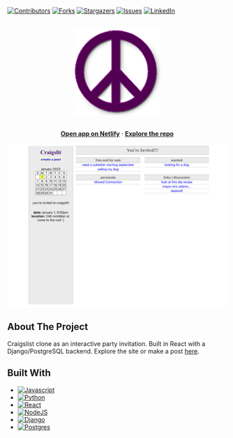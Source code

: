 <a name="readme-top"></a>

[![Contributors][contributors-shield]][contributors-url]
[![Forks][forks-shield]][forks-url]
[![Stargazers][stars-shield]][stars-url]
[![Issues][issues-shield]][issues-url]
[![LinkedIn][linkedin-shield]][linkedin-url]

<!-- PROJECT LOGO -->
<br />
<div align="center">
    <img src="public/craigslisticon.png" alt="Logo" width="200px">
  <p align="center">
    <br />
        <a href="https://serene-tarsier-eb11bb.netlify.app/"><strong>Open app on Netlify</strong></a> ·
        <a href="https://github.com/xehl/craigslit-frontend"><strong>Explore the repo</strong></a>
    <br />
  </p>
</div>

[![Craigslit Screen Shot][product-screenshot]](public/screen.png)

## About The Project

Craigslist clone as an interactive party invitation. Built in React with a Django/PostgreSQL backend. Explore the site or make a post [here](https://serene-tarsier-eb11bb.netlify.app/).

## Built With

- [![Javascript][javascript]][javascript-url]
- [![Python][python]][python-url]
- [![React][react.js]][react-url]
- [![NodeJS][node.js]][node-url]
- [![Django][django]][django-url]
- [![Postgres][postgres]][postgres-url]

<!-- MARKDOWN LINKS & IMAGES -->

[contributors-shield]: https://img.shields.io/github/contributors/xehl/craigslit-frontend.svg?style=for-the-badge
[contributors-url]: https://github.com/xehl/craigslit-frontend/graphs/contributors
[forks-shield]: https://img.shields.io/github/forks/xehl/craigslit-frontend.svg?style=for-the-badge
[forks-url]: https://github.com/xehl/craigslit-frontend/network/members
[stars-shield]: https://img.shields.io/github/stars/xehl/craigslit-frontend.svg?style=for-the-badge
[stars-url]: https://github.com/xehl/craigslit-frontend/stargazers
[issues-shield]: https://img.shields.io/github/issues/xehl/craigslit-frontend.svg?style=for-the-badge
[issues-url]: https://github.com/xehl/craigslit-frontend/issues
[linkedin-shield]: https://img.shields.io/badge/-LinkedIn-black.svg?style=for-the-badge&logo=linkedin&colorB=555
[linkedin-url]: https://linkedin.com/in/eric-h-lee
[product-screenshot]: public/screen.png
[material-ui]: https://res.cloudinary.com/practicaldev/image/fetch/s--yayk2pWn--/c_limit%2Cf_auto%2Cfl_progressive%2Cq_auto%2Cw_880/https://img.shields.io/badge/Material--UI-0081CB%3Fstyle%3Dfor-the-badge%26logo%3Dmaterial-ui%26logoColor%3Dwhite
[material-ui-url]: https://mui.com/
[react.js]: https://img.shields.io/badge/React-20232A?style=for-the-badge&logo=react&logoColor=61DAFB
[react-url]: https://reactjs.org/
[javascript]: https://img.shields.io/badge/JavaScript-F7DF1E?style=for-the-badge&logo=javascript&logoColor=black
[javascript-url]: https://www.javascript.com/
[node.js]: https://img.shields.io/badge/Node.js-43853D?style=for-the-badge&logo=node.js&logoColor=white
[node-url]: https://nodejs.org/en/
[python]: https://img.shields.io/badge/Python-14354C?style=for-the-badge&logo=python&logoColor=white
[python-url]: https://www.python.org/
[django]: https://img.shields.io/badge/Django-092E20?style=for-the-badge&logo=django&logoColor=white
[django-url]: https://www.djangoproject.com/
[postgres]: https://img.shields.io/badge/PostgreSQL-316192?style=for-the-badge&logo=postgresql&logoColor=white
[postgres-url]: https://www.postgresql.org/
